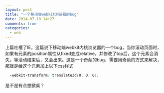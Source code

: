 ```yaml
---
layout: post
title: "一个移动端webkit浏览器的bug"
date: 2014-07-18 14:27
comments: true
categories: 
  - web
---
```

上篇吐槽了IE，这篇说下移动端webkit内核浏览器的一个bug，当你滚动页面时，如果有元素的position属性从fixed变成relative，并修改了top后，这个元素会消失，等滚动结束后，又会出来。这是一个奇葩的bug，需要用奇葩的方式来解决，那就是给这个元素加上以下css样式

``` css
  -webkit-transform: translate3d(0, 0, 0);
```

是不是有点想掀桌？
